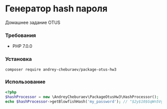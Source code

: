 # Генератор hash пароля
Домашнее задание OTUS

### Требования
* PHP 7.0.0

### Установка
```shell
composer require andrey-cheburaev/package-otus-hw3
```

### Использование
```php
<?php
$hashProcessor = new \AndreyCheburaev\PackageOtusHw3\HashProcessor();
echo $hashProcessor->getBlowfishHash('my_password'); // "$2y$10$GqWn5VgoqzuKRPfSQT8rnub85xWtoc8mJrZHI/DqP5RfV66Hbe3V2"
```